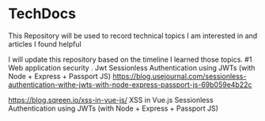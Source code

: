 # TechDocs
This Repository will be used to record technical topics I am interested in and articles I found helpful

I will update this repository based on the timeline I learned those topics. 
#1 Web application security
. Jwt 
Sessionless Authentication using JWTs (with Node + Express + Passport JS)
https://blog.usejournal.com/sessionless-authentication-withe-jwts-with-node-express-passport-js-69b059e4b22c

https://blog.sqreen.io/xss-in-vue-js/
XSS in Vue.js
Sessionless Authentication using JWTs (with Node + Express + Passport JS)
